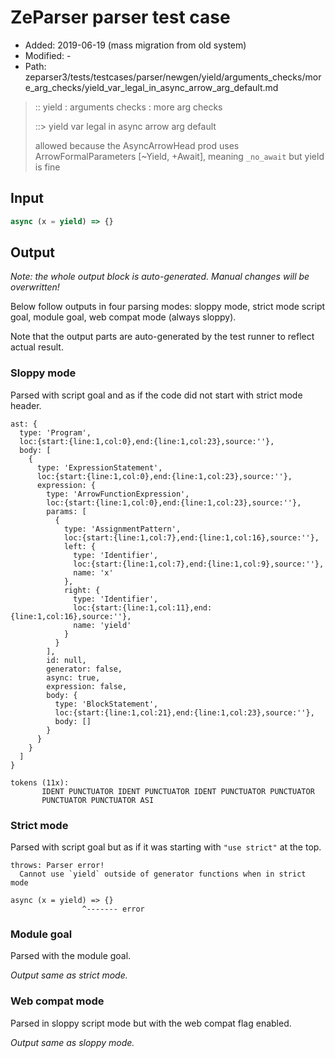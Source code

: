 # ZeParser parser test case

- Added: 2019-06-19 (mass migration from old system)
- Modified: -
- Path: zeparser3/tests/testcases/parser/newgen/yield/arguments_checks/more_arg_checks/yield_var_legal_in_async_arrow_arg_default.md

> :: yield : arguments checks : more arg checks
>
> ::> yield var legal in async arrow arg default
>
> allowed because the AsyncArrowHead prod uses ArrowFormalParameters [~Yield, +Await], meaning `_no_await` but yield is fine

## Input

`````js
async (x = yield) => {}
`````

## Output

_Note: the whole output block is auto-generated. Manual changes will be overwritten!_

Below follow outputs in four parsing modes: sloppy mode, strict mode script goal, module goal, web compat mode (always sloppy).

Note that the output parts are auto-generated by the test runner to reflect actual result.

### Sloppy mode

Parsed with script goal and as if the code did not start with strict mode header.

`````
ast: {
  type: 'Program',
  loc:{start:{line:1,col:0},end:{line:1,col:23},source:''},
  body: [
    {
      type: 'ExpressionStatement',
      loc:{start:{line:1,col:0},end:{line:1,col:23},source:''},
      expression: {
        type: 'ArrowFunctionExpression',
        loc:{start:{line:1,col:0},end:{line:1,col:23},source:''},
        params: [
          {
            type: 'AssignmentPattern',
            loc:{start:{line:1,col:7},end:{line:1,col:16},source:''},
            left: {
              type: 'Identifier',
              loc:{start:{line:1,col:7},end:{line:1,col:9},source:''},
              name: 'x'
            },
            right: {
              type: 'Identifier',
              loc:{start:{line:1,col:11},end:{line:1,col:16},source:''},
              name: 'yield'
            }
          }
        ],
        id: null,
        generator: false,
        async: true,
        expression: false,
        body: {
          type: 'BlockStatement',
          loc:{start:{line:1,col:21},end:{line:1,col:23},source:''},
          body: []
        }
      }
    }
  ]
}

tokens (11x):
       IDENT PUNCTUATOR IDENT PUNCTUATOR IDENT PUNCTUATOR PUNCTUATOR
       PUNCTUATOR PUNCTUATOR ASI
`````

### Strict mode

Parsed with script goal but as if it was starting with `"use strict"` at the top.

`````
throws: Parser error!
  Cannot use `yield` outside of generator functions when in strict mode

async (x = yield) => {}
                ^------- error
`````


### Module goal

Parsed with the module goal.

_Output same as strict mode._

### Web compat mode

Parsed in sloppy script mode but with the web compat flag enabled.

_Output same as sloppy mode._
